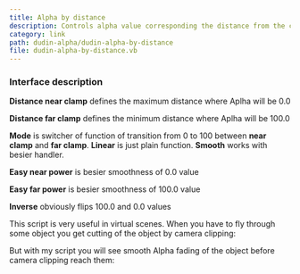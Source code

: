 ```yaml
---
title: Alpha by distance
description: Controls alpha value corresponding the distance from the current camera to the object.
category: link
path: dudin-alpha/dudin-alpha-by-distance
file: dudin-alpha-by-distance.vb
---
```


<media-youtube url="https://youtu.be/aNGZUmgxU3w" />

<interface-description image="alpha-by-distance-interface.png">

### Interface description

__Distance near clamp__ defines the maximum distance where Aplha will be 0.0

__Distance far clamp__ defines the minimum distance where Aplha will be 100.0

__Mode__ is switcher of function of transition from 0 to 100 between __near clamp__ and __far clamp__. __Linear__ is just plain function. __Smooth__ works with besier handler.

__Easy near power__ is besier smoothness of 0.0 value

__Easy far power__ is besier smoothness of 100.0 value

__Inverse__ obviously flips 100.0 and 0.0 values

</interface-description>

This script is very useful in virtual scenes. When you have to fly through some object you get cutting of the object by camera clipping:

<media-image name="near-plane-clipping.png" />

But with my script you will see smooth Alpha fading of the object before camera clipping reach them:

<media-image name="semi-alpha.png" />
